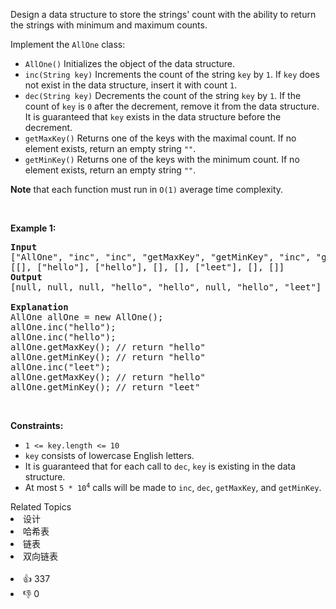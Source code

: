 <p>Design a data structure to store the strings' count with the ability to return the strings with minimum and maximum counts.</p>

<p>Implement the <code>AllOne</code> class:</p>

<ul> 
 <li><code>AllOne()</code> Initializes the object of the data structure.</li> 
 <li><code>inc(String key)</code> Increments the count of the string <code>key</code> by <code>1</code>. If <code>key</code> does not exist in the data structure, insert it with count <code>1</code>.</li> 
 <li><code>dec(String key)</code> Decrements the count of the string <code>key</code> by <code>1</code>. If the count of <code>key</code> is <code>0</code> after the decrement, remove it from the data structure. It is guaranteed that <code>key</code> exists in the data structure before the decrement.</li> 
 <li><code>getMaxKey()</code> Returns one of the keys with the maximal count. If no element exists, return an empty string <code>""</code>.</li> 
 <li><code>getMinKey()</code> Returns one of the keys with the minimum count. If no element exists, return an empty string <code>""</code>.</li> 
</ul>

<p><strong>Note</strong> that each function must run in <code>O(1)</code> average time complexity.</p>

<p>&nbsp;</p> 
<p><strong class="example">Example 1:</strong></p>

<pre>
<strong>Input</strong>
["AllOne", "inc", "inc", "getMaxKey", "getMinKey", "inc", "getMaxKey", "getMinKey"]
[[], ["hello"], ["hello"], [], [], ["leet"], [], []]
<strong>Output</strong>
[null, null, null, "hello", "hello", null, "hello", "leet"]

<strong>Explanation</strong>
AllOne allOne = new AllOne();
allOne.inc("hello");
allOne.inc("hello");
allOne.getMaxKey(); // return "hello"
allOne.getMinKey(); // return "hello"
allOne.inc("leet");
allOne.getMaxKey(); // return "hello"
allOne.getMinKey(); // return "leet"
</pre>

<p>&nbsp;</p> 
<p><strong>Constraints:</strong></p>

<ul> 
 <li><code>1 &lt;= key.length &lt;= 10</code></li> 
 <li><code>key</code> consists of lowercase English letters.</li> 
 <li>It is guaranteed that for each call to <code>dec</code>, <code>key</code> is existing in the data structure.</li> 
 <li>At most <code>5 * 10<sup>4</sup></code>&nbsp;calls will be made to <code>inc</code>, <code>dec</code>, <code>getMaxKey</code>, and <code>getMinKey</code>.</li> 
</ul>

<div><div>Related Topics</div><div><li>设计</li><li>哈希表</li><li>链表</li><li>双向链表</li></div></div><br><div><li>👍 337</li><li>👎 0</li></div>